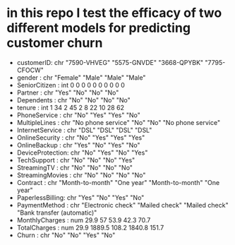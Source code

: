 # in this repo I test the efficacy of two different models for predicting customer churn

* customerID: chr  "7590-VHVEG" "5575-GNVDE" "3668-QPYBK" "7795-CFOCW"   
* gender          : chr  "Female" "Male" "Male" "Male"   
* SeniorCitizen   : int  0 0 0 0 0 0 0 0 0 0   
* Partner         : chr  "Yes" "No" "No" "No"    
* Dependents      : chr  "No" "No" "No" "No"   
* tenure          : int  1 34 2 45 2 8 22 10 28 62      
* PhoneService    : chr  "No" "Yes" "Yes" "No"      
* MultipleLines   : chr  "No phone service" "No" "No" "No phone service"      
* InternetService : chr  "DSL" "DSL" "DSL" "DSL"      
* OnlineSecurity  : chr  "No" "Yes" "Yes" "Yes"      
* OnlineBackup    : chr  "Yes" "No" "Yes" "No"      
* DeviceProtection: chr  "No" "Yes" "No" "Yes"      
* TechSupport     : chr  "No" "No" "No" "Yes"      
* StreamingTV     : chr  "No" "No" "No" "No"      
* StreamingMovies : chr  "No" "No" "No" "No"      
* Contract        : chr  "Month-to-month" "One year" "Month-to-month" "One year"      
* PaperlessBilling: chr  "Yes" "No" "Yes" "No"      
* PaymentMethod   : chr  "Electronic check" "Mailed check" "Mailed check" "Bank transfer (automatic)"      
* MonthlyCharges  : num  29.9 57 53.9 42.3 70.7      
* TotalCharges    : num  29.9 1889.5 108.2 1840.8 151.7      
* Churn           : chr  "No" "No" "Yes" "No"      
 
